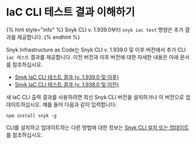 # IaC CLI 테스트 결과 이해하기

{% hint style="info" %}
Snyk CLI v. 1.939.0부터 `snyk iac test` 명령은 추가 결과를 제공합니다.
{% endhint %}

Snyk Infrastructure as Code는 Snyk CLI v. 1.939.0 및 이후 버전에서 추가 CLI `iac 테스트` 결과를 제공합니다. 이전 버전과 이후 버전에 대한 자세한 내용은 아래 문서를 참조하십시오.

* [Snyk IaC CLI 테스트 결과 (v. 1.939.0 및 이후)](snyk-iac-cli-test-results-v.-1.939.0-and-later.md)
* [Snyk IaC CLI 테스트 결과 (v. 1.938.0 및 이전)](snyk-iac-cli-test-results-v.-1.938.0-and-earlier.md)

새 IaC CLI 출력 결과를 사용하려면 최신 Snyk CLI 버전을 설치하거나 이 버전으로 업데이트하십시오. 예를 들어 다음과 같이 입력합니다:

```
npm install snyk -g
```

CLI를 설치하고 업데이트하는 다른 방법에 대한 정보는 [Snyk CLI 설치 또는 업데이트](../../../install-or-update-the-snyk-cli/)를 참조하십시오.
